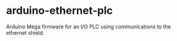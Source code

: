 # arduino-ethernet-plc
Arduino Mega firmware for an I/O PLC using communications to the ethernet shield.
